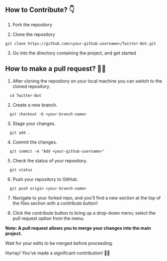 ## How to Contribute? :point_down:

1. Fork the repository

3. Clone the repository  
```
git clone https://github.com/<your-github-username>/Twitter-Bot.git
```
3. Go into the directory containing the project, and get started

## How to make a pull request? 	:man_technologist:

1. After cloning the repository on your local machine you can switch to the cloned repository.
```
  cd Twitter-Bot
```
2. Create a new branch.
```
  git checkout -b <your-branch-name>
```
3. Stage your changes.
```
  git add .
```
4. Commit the changes.
```
  git commit -m "Add <your-github-username>"
```
5. Check the status of your repository.
```
  git status
```
6. Push your repository to GitHub.
```
  git push origin <your-branch-name>
```
7. Navigate to your forked repo, and you'll find a new section at the top of the files section with a contribute button!

8. Click the contribute button to bring up a drop-down menu; select the pull request option from the menu.

**Note: A pull request allows you to merge your changes into the main project.**

Wait for your edits to be merged before proceeding.

Hurray! You've made a significant contribution! :partying_face:🎉
